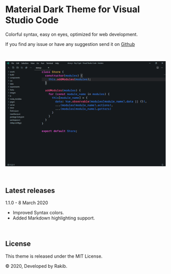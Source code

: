 # Material Dark Theme for Visual Studio Code

Colorful syntax, easy on eyes, optimized for web development.

If you find any issue or have any suggestion send it on [Github](https://github.com/rakibdev/material-code-theme/issues)

<br/>

![Visual Studio Code with Material Code Theme](/screenshot.png)

<br/>

## Latest releases

1.1.0 - 8 March 2020
- Improved Syntax colors.
- Added Markdown highlighting support.

<br/>

## License

This theme is released under the MIT License.

© 2020, Developed by Rakib.
